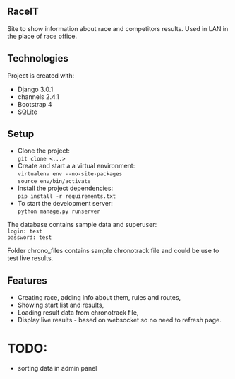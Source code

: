 ## RaceIT
Site to show information about race and competitors results. Used in LAN in the place of race office.


## Technologies
Project is created with:
* Django 3.0.1
* channels 2.4.1
* Bootstrap 4
* SQLite


## Setup
* Clone the project:  
`git clone <...>`
* Create and start a a virtual environment:  
`virtualenv env --no-site-packages`  
`source env/bin/activate`
* Install the project dependencies:  
`pip install -r requirements.txt`
* To start the development server:  
`python manage.py runserver`


The database contains sample data and superuser:  
`login: test`  
`password: test`

Folder chrono_files contains sample chronotrack file and could be use to test live results.


## Features
* Creating race, adding info about them, rules and routes,
* Showing start list and results,
* Loading result data from chronotrack file,
* Display live results - based on websocket so no need to refresh page.

# TODO:
* sorting data in admin panel
